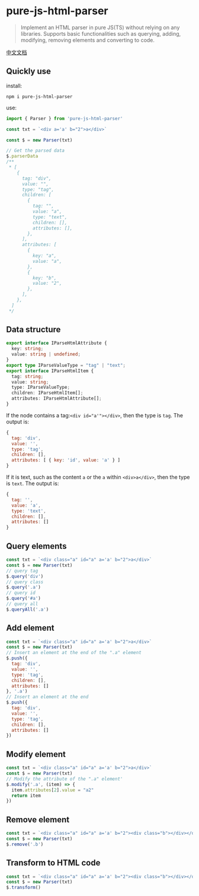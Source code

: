 # pure-js-html-parser

> Implement an HTML parser in pure JS(TS) without relying on any libraries. Supports basic functionalities such as querying, adding, modifying, removing elements and converting to code.

[中文文档]('./README-zh.md')

## Quickly use

install:

```shell
npm i pure-js-html-parser
```

use:

```javascript
import { Parser } from 'pure-js-html-parser'

const txt = `<div a='a' b="2">a</div>`

const $ = new Parser(txt)

// Get the parsed data
$.parserData
/**
 * [
    {
      tag: "div",
      value: "",
      type: "tag",
      children: [
        {
          tag: "",
          value: "a",
          type: "text",
          children: [],
          attributes: [],
        },
      ],
      attributes: [
        {
          key: "a",
          value: "a",
        },
        {
          key: "b",
          value: "2",
        },
      ],
    },
  ]
 */
```


## Data structure

```typescript
export interface IParseHtmlAttribute {
  key: string;
  value: string | undefined;
}
export type IParseValueType = "tag" | "text";
export interface IParseHtmlItem {
  tag: string;
  value: string;
  type: IParseValueType;
  children: IParseHtmlItem[];
  attributes: IParseHtmlAttribute[];
}
```

If the node contains a tag:`<div id="a'"></div>`, then the type is `tag`. The output is:

```javascript
{
  tag: 'div',
  value: '',
  type: 'tag',
  children: [],
  attributes: [ { key: 'id', value: 'a' } ]
}
```

If it is text, such as the content `a` or the `a` within `<div>a</div>`, then the type is `text`. The output is:

```javascript
{
  tag: '',
  value: 'a',
  type: 'text',
  children: [],
  attributes: []
}
```

## Query elements

```javascript
const txt = `<div class="a" id="a" a='a' b="2">a</div>`
const $ = new Parser(txt)
// query tag
$.query('div')
// query class
$.query('.a')
// query id
$.query('#a')
// query all
$.queryAll('.a')
```

## Add element

```javascript
const txt = `<div class="a" id="a" a='a' b="2">a</div>`
const $ = new Parser(txt)
// Insert an element at the end of the ".a" element
$.push({
  tag: 'div',
  value: '',
  type: 'tag',
  children: [],
  attributes: []
}, '.a')
// Insert an element at the end
$.push({
  tag: 'div',
  value: '',
  type: 'tag',
  children: [],
  attributes: []
})
```

## Modify element

```javascript
const txt = `<div class="a" id="a" a='a' b="2">a</div>`
const $ = new Parser(txt)
// Modify the attribute of the ".a" element'
$.modify('.a', (item) => {
  item.attributes[2].value = "a2"
  return item
})
```

## Remove element

```javascript
const txt = `<div class="a" id="a" a='a' b="2"><div class="b"></div></div>`
const $ = new Parser(txt)
$.remove('.b')
```

## Transform to HTML code

```javascript
const txt = `<div class="a" id="a" a='a' b="2"><div class="b"></div></div>`
const $ = new Parser(txt)
$.transform()
```
